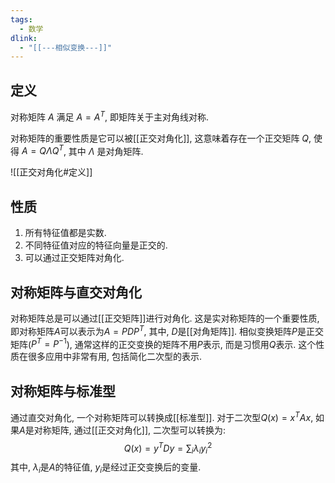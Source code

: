 ```yaml
---
tags:
  - 数学
dlink:
  - "[[---相似变换---]]"
---
```

## 定义
对称矩阵 $A$ 满足 $A = A^T$, 即矩阵关于主对角线对称. 

对称矩阵的重要性质是它可以被[[正交对角化]], 这意味着存在一个正交矩阵 $Q$, 使得 $A = Q \Lambda Q^T$, 其中 $\Lambda$ 是对角矩阵. 

![[正交对角化#定义]]

## 性质
1. 所有特征值都是实数. 
2. 不同特征值对应的特征向量是正交的. 
3. 可以通过正交矩阵对角化. 


## 对称矩阵与直交对角化
对称矩阵总是可以通过[[正交矩阵]]进行对角化. 这是实对称矩阵的一个重要性质, 即对称矩阵$A$可以表示为$A = PDP^T$, 其中, $D$是[[对角矩阵]]. 相似变换矩阵$P$是正交矩阵($P^T = P^{-1}$), 通常这样的正交变换的矩阵不用$P$表示, 而是习惯用$Q$表示. 这个性质在很多应用中非常有用, 包括简化二次型的表示. 


## 对称矩阵与标准型
通过直交对角化, 一个对称矩阵可以转换成[[标准型]]. 对于二次型$Q(x) = x^T A x$, 如果$A$是对称矩阵, 通过[[正交对角化]], 二次型可以转换为:
$$ Q(x) = y^T D y = \sum_{i} \lambda_i y_i^2 $$
其中, $\lambda_i$是$A$的特征值, $y_i$是经过正交变换后的变量.